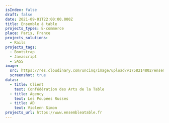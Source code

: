 ```yaml
---
isIndex: false
draft: false
date: 2021-09-01T22:00:00.000Z
title: Ensemble à table
projects_types: E-commerce
place: Paris, France
projects_solutions:
  - Rails
projects_tags:
  - Bootstrap
  - Javascript
  - SASS
image:
  src: https://res.cloudinary.com/uncinq/image/upload/v1758214802/ensemble_jjbpvn.png
  screenshot: true
datas:
  - title: Client
    text: Confédération des Arts de la Table
  - title: Agency
    text: Les Poupées Russes
  - title: AD
    text: Violenn Simon
projects_url: https://www.ensembleatable.fr
---
```

